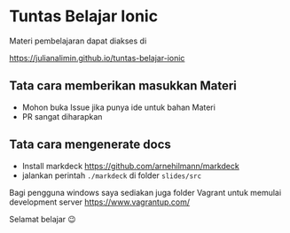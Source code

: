 # Tuntas Belajar Ionic

Materi pembelajaran dapat diakses di 

https://julianalimin.github.io/tuntas-belajar-ionic


## Tata cara memberikan masukkan Materi

* Mohon buka Issue jika punya ide untuk bahan Materi
* PR sangat diharapkan

## Tata cara mengenerate docs

* Install markdeck https://github.com/arnehilmann/markdeck
* jalankan perintah `./markdeck` di folder `slides/src`

Bagi pengguna windows saya sediakan juga folder Vagrant untuk memulai development server https://www.vagrantup.com/




Selamat belajar :wink:
